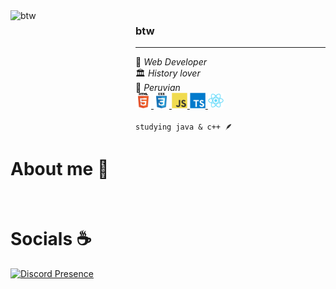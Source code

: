 <img width="200" height="200" align="left" src="https://cdn.discordapp.com/attachments/1322268404853243986/1343461357512818699/737d288ac0a662615c4f12eda53e2857.jpg?ex=67bd5b63&is=67bc09e3&hm=963a82f1d4382e3dc63598c5842d7bd68fe5dbd455b4be10ca7a7c7caca4bb08&" alt="btw">

### btw
<hr></hr>
🎨 <i>Web Developer</i><br>
🏛️ <i>History lover</i><br>
🍢 <i>Peruvian</i><br>
<a href="https://www.w3.org/html/" target="_blank"> 
  <img src="https://raw.githubusercontent.com/devicons/devicon/master/icons/html5/html5-original-wordmark.svg" alt="html5" width="25" height="25"/> 
</a>
<a href="https://www.w3schools.com/css/" target="_blank"> 
  <img src="https://raw.githubusercontent.com/devicons/devicon/master/icons/css3/css3-original-wordmark.svg" alt="css3" width="25" height="25"/>
</a> 
<a href="https://developer.mozilla.org/en-US/docs/Web/JavaScript" target="_blank">
  <img src="https://raw.githubusercontent.com/devicons/devicon/master/icons/javascript/javascript-original.svg" alt="javascript" width="25" height="25"/>
</a>
<a href="https://www.typescriptlang.org/" target="_blank">
  <img src="https://raw.githubusercontent.com/devicons/devicon/master/icons/typescript/typescript-plain.svg" alt="typescript" width="25" height="25"/> 
</a>
<a href="https://reactjs.org/" target="_blank">
  <img src="https://raw.githubusercontent.com/devicons/devicon/master/icons/react/react-original.svg" alt="react" width="25" height="25"/>
</a>
<br>
<br>
<code>studying java & c++ 🪶</code>

<h1>About me 🐉</h1>

<br>

<h1>Socials ☕</h1>

[![Discord Presence](https://lanyard.cnrad.dev/api/659838596139974657?showDisplayName=true)](https://discord.com/users/659838596139974657)
